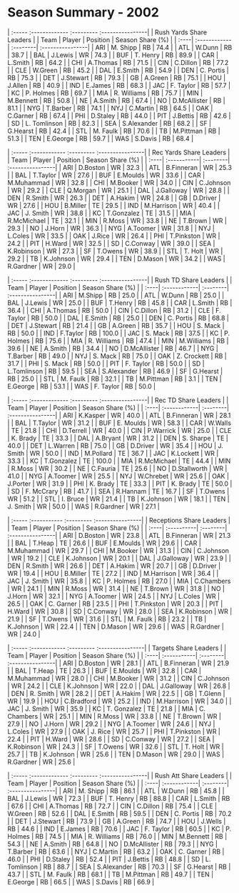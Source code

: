 # Season Summary - 2002

| :----- :------------- :--------- :----------------|
|              Rush Yards Share Leaders             |
| Team | Player       | Position | Season Share (%) |
| :----| :------------| :--------| :----------------|
| ARI  | M. Shipp     | RB       | 74.4             |
| ATL  | W.Dunn       | RB       | 38.7             |
| BAL  | J.Lewis      | WR       | 74.3             |
| BUF  | T. Henry     | RB       | 89.9             |
| CAR  | L.Smith      | RB       | 64.2             |
| CHI  | A.Thomas     | RB       | 71.5             |
| CIN  | C.Dillon     | RB       | 77.2             |
| CLE  | W.Green      | RB       | 45.2             |
| DAL  | E.Smith      | RB       | 54.9             |
| DEN  | C. Portis    | RB       | 75.3             |
| DET  | J.Stewart    | RB       | 79.3             |
| GB   | A.Green      | RB       | 75.1             |
| HOU  | J.Allen      | RB       | 40.9             |
| IND  | E.James      | RB       | 68.3             |
| JAC  | F. Taylor    | RB       | 57.7             |
| KC   | P. Holmes    | RB       | 69.7             |
| MIA  | R. Williams  | RB       | 75.7             |
| MIN  | M.Bennett    | RB       | 50.8             |
| NE   | A.Smith      | RB       | 67.4             |
| NO   | D.McAllister | RB       | 81.1             |
| NYG  | T.Barber     | RB       | 74.1             |
| NYJ  | C.Martin     | RB       | 64.5             |
| OAK  | C.Garner     | RB       | 67.4             |
| PHI  | D.Staley     | RB       | 44.0             |
| PIT  | J.Bettis     | RB       | 42.6             |
| SD   | L. Tomlinson | RB       | 82.3             |
| SEA  | S.Alexander  | RB       | 68.2             |
| SF   | G.Hearst     | RB       | 42.4             |
| STL  | M. Faulk     | RB       | 70.6             |
| TB   | M.Pittman    | RB       | 51.3             |
| TEN  | E.George     | RB       | 59.7             |
| WAS  | S.Davis      | RB       | 68.4             |

| :----- :------------ :--------- :----------------|
|             Rec Yards Share Leaders              |
| Team | Player      | Position | Season Share (%) |
| :----| :-----------| :--------| :----------------|
| ARI  | D.Boston    | WR       | 32.3             |
| ATL  | B.Finneran  | WR       | 25.3             |
| BAL  | T.Taylor    | WR       | 27.6             |
| BUF  | E.Moulds    | WR       | 33.6             |
| CAR  | M.Muhammad  | WR       | 32.8             |
| CHI  | M.Booker    | WR       | 34.0             |
| CIN  | C.Johnson   | WR       | 29.2             |
| CLE  | Q.Morgan    | WR       | 25.1             |
| DAL  | J.Galloway  | WR       | 28.8             |
| DEN  | R.Smith     | WR       | 26.3             |
| DET  | A.Hakim     | WR       | 24.8             |
| GB   | D.Driver    | WR       | 27.6             |
| HOU  | B.Miller    | TE       | 29.5             |
| IND  | M.Harrison  | WR       | 40.4             |
| JAC  | J. Smith    | WR       | 38.8             |
| KC   | T.Gonzalez  | TE       | 31.5             |
| MIA  | R.McMichael | TE       | 32.1             |
| MIN  | R.Moss      | WR       | 33.8             |
| NE   | T.Brown     | WR       | 29.3             |
| NO   | J.Horn      | WR       | 36.3             |
| NYG  | A.Toomer    | WR       | 31.8             |
| NYJ  | L.Coles     | WR       | 33.5             |
| OAK  | J.Rice      | WR       | 26.4             |
| PHI  | T.Pinkston  | WR       | 24.2             |
| PIT  | H.Ward      | WR       | 32.5             |
| SD   | C.Conway    | WR       | 39.0             |
| SEA  | K.Robinson  | WR       | 27.3             |
| SF   | T.Owens     | WR       | 38.9             |
| STL  | T. Holt     | WR       | 29.2             |
| TB   | K.Johnson   | WR       | 29.4             |
| TEN  | D.Mason     | WR       | 34.2             |
| WAS  | R.Gardner   | WR       | 29.0             |

| :----- :------------- :--------- :----------------|
|               Rush TD Share Leaders               |
| Team | Player       | Position | Season Share (%) |
| :----| :------------| :--------| :----------------|
| ARI  | M.Shipp      | RB       | 25.0             |
| ATL  | W.Dunn       | RB       | 25.0             |
| BAL  | J.Lewis      | WR       | 25.0             |
| BUF  | T.Henry      | RB       | 45.8             |
| CAR  | L.Smith      | RB       | 36.4             |
| CHI  | A.Thomas     | RB       | 50.0             |
| CIN  | C.Dillon     | RB       | 31.2             |
| CLE  | F. Taylor    | RB       | 50.0             |
| DAL  | E.Smith      | RB       | 25.0             |
| DEN  | C. Portis    | RB       | 68.8             |
| DET  | J.Stewart    | RB       | 21.4             |
| GB   | A.Green      | RB       | 35.7             |
| HOU  | S. Mack      | RB       | 50.0             |
| IND  | F.Taylor     | RB       | 100.0            |
| JAC  | S. Mack      | RB       | 37.5             |
| KC   | P. Holmes    | RB       | 75.6             |
| MIA  | R. Williams  | RB       | 47.4             |
| MIN  | M.Williams   | RB       | 39.6             |
| NE   | A.Smith      | RB       | 34.4             |
| NO   | D.McAllister | RB       | 46.7             |
| NYG  | T.Barber     | RB       | 49.0             |
| NYJ  | S. Mack      | RB       | 75.0             |
| OAK  | Z. Crockett  | RB       | 31.7             |
| PHI  | S. Mack      | RB       | 50.0             |
| PIT  | F. Taylor    | RB       | 50.0             |
| SD   | L.Tomlinson  | RB       | 59.5             |
| SEA  | S.Alexander  | RB       | 46.9             |
| SF   | G.Hearst     | RB       | 25.0             |
| STL  | M. Faulk     | RB       | 32.1             |
| TB   | M.Pittman    | RB       | 3.1              |
| TEN  | E.George     | RB       | 53.1             |
| WAS  | F. Taylor    | RB       | 50.0             |

| :----- :------------- :--------- :----------------|
|                Rec TD Share Leaders               |
| Team | Player       | Position | Season Share (%) |
| :----| :------------| :--------| :----------------|
| ARI  | K.Kasper     | WR       | 40.0             |
| ATL  | B.Finneran   | WR       | 28.1             |
| BAL  | T.Taylor     | WR       | 31.2             |
| BUF  | E. Moulds    | WR       | 58.3             |
| CAR  | W.Walls      | TE       | 21.8             |
| CHI  | D.Terrell    | WR       | 40.0             |
| CIN  | P.Warrick    | WR       | 25.0             |
| CLE  | K. Brady     | TE       | 33.3             |
| DAL  | A.Bryant     | WR       | 31.2             |
| DEN  | S. Sharpe    | TE       | 40.0             |
| DET  | L.Warren     | RB       | 75.0             |
| GB   | D.Driver     | WR       | 35.4             |
| HOU  | J. Smith     | WR       | 50.0             |
| IND  | M.Pollard    | TE       | 36.7             |
| JAC  | K.Lockett    | WR       | 33.3             |
| KC   | T.Gonzalez   | TE       | 100.0            |
| MIA  | R.McMichael  | TE       | 44.4             |
| MIN  | R.Moss       | WR       | 30.2             |
| NE   | C.Fauria     | TE       | 25.6             |
| NO   | D.Stallworth | WR       | 41.0             |
| NYG  | A.Toomer     | WR       | 25.5             |
| NYJ  | W.Chrebet    | WR       | 25.6             |
| OAK  | J.Porter     | WR       | 31.9             |
| PHI  | K. Brady     | TE       | 33.3             |
| PIT  | K. Brady     | TE       | 50.0             |
| SD   | F. McCrary   | RB       | 41.7             |
| SEA  | R.Hannam     | TE       | 16.7             |
| SF   | T.Owens      | WR       | 51.2             |
| STL  | I. Bruce     | WR       | 21.4             |
| TB   | K.Johnson    | WR       | 18.1             |
| TEN  | J. Smith     | WR       | 50.0             |
| WAS  | R.Gardner    | WR       | 27.1             |

| :----- :----------- :--------- :----------------|
|             Receptions Share Leaders            |
| Team | Player     | Position | Season Share (%) |
| :----| :----------| :--------| :----------------|
| ARI  | D.Boston   | WR       | 23.8             |
| ATL  | B.Finneran | WR       | 21.3             |
| BAL  | T.Heap     | TE       | 26.6             |
| BUF  | E.Moulds   | WR       | 29.6             |
| CAR  | M.Muhammad | WR       | 29.7             |
| CHI  | M.Booker   | WR       | 31.3             |
| CIN  | C.Johnson  | WR       | 19.2             |
| CLE  | K.Johnson  | WR       | 20.1             |
| DAL  | J.Galloway | WR       | 23.9             |
| DEN  | R.Smith    | WR       | 26.6             |
| DET  | A.Hakim    | WR       | 20.7             |
| GB   | D.Driver   | WR       | 19.4             |
| HOU  | B.Miller   | TE       | 27.2             |
| IND  | M.Harrison | WR       | 36.4             |
| JAC  | J. Smith   | WR       | 35.8             |
| KC   | P. Holmes  | RB       | 27.0             |
| MIA  | C.Chambers | WR       | 24.1             |
| MIN  | R.Moss     | WR       | 31.4             |
| NE   | T.Brown    | WR       | 31.8             |
| NO   | J.Horn     | WR       | 32.1             |
| NYG  | A.Toomer   | WR       | 24.5             |
| NYJ  | L.Coles    | WR       | 26.5             |
| OAK  | C. Garner  | RB       | 23.5             |
| PHI  | T.Pinkston | WR       | 20.3             |
| PIT  | H.Ward     | WR       | 30.8             |
| SD   | C.Conway   | WR       | 28.0             |
| SEA  | K.Robinson | WR       | 21.9             |
| SF   | T.Owens    | WR       | 31.6             |
| STL  | M. Faulk   | RB       | 23.2             |
| TB   | K.Johnson  | WR       | 22.4             |
| TEN  | D.Mason    | WR       | 29.6             |
| WAS  | R.Gardner  | WR       | 24.0             |

| :----- :------------ :--------- :----------------|
|              Targets Share Leaders               |
| Team | Player      | Position | Season Share (%) |
| :----| :-----------| :--------| :----------------|
| ARI  | D.Boston    | WR       | 28.1             |
| ATL  | B.Finneran  | WR       | 21.9             |
| BAL  | T.Heap      | TE       | 26.3             |
| BUF  | E.Moulds    | WR       | 32.8             |
| CAR  | M.Muhammad  | WR       | 28.0             |
| CHI  | M.Booker    | WR       | 31.2             |
| CIN  | C.Johnson   | WR       | 24.2             |
| CLE  | K.Johnson   | WR       | 22.0             |
| DAL  | J.Galloway  | WR       | 26.8             |
| DEN  | R. Smith    | WR       | 28.2             |
| DET  | A.Hakim     | WR       | 22.5             |
| GB   | T.Glenn     | WR       | 19.9             |
| HOU  | C.Bradford  | WR       | 25.2             |
| IND  | M.Harrison  | WR       | 34.0             |
| JAC  | J. Smith    | WR       | 35.9             |
| KC   | T. Gonzalez | TE       | 21.8             |
| MIA  | C. Chambers | WR       | 25.1             |
| MIN  | R.Moss      | WR       | 33.8             |
| NE   | T.Brown     | WR       | 27.9             |
| NO   | J.Horn      | WR       | 29.2             |
| NYG  | A.Toomer    | WR       | 24.6             |
| NYJ  | L.Coles     | WR       | 27.9             |
| OAK  | J. Rice     | WR       | 25.7             |
| PHI  | T.Pinkston  | WR       | 22.4             |
| PIT  | H.Ward      | WR       | 28.6             |
| SD   | C.Conway    | WR       | 27.2             |
| SEA  | K.Robinson  | WR       | 24.3             |
| SF   | T.Owens     | WR       | 32.6             |
| STL  | T. Holt     | WR       | 25.7             |
| TB   | K.Johnson   | WR       | 25.6             |
| TEN  | D.Mason     | WR       | 29.0             |
| WAS  | R.Gardner   | WR       | 25.6             |

| :----- :------------- :--------- :----------------|
|               Rush Att Share Leaders              |
| Team | Player       | Position | Season Share (%) |
| :----| :------------| :--------| :----------------|
| ARI  | M. Shipp     | RB       | 86.1             |
| ATL  | W.Dunn       | RB       | 45.8             |
| BAL  | J.Lewis      | WR       | 72.3             |
| BUF  | T. Henry     | RB       | 88.8             |
| CAR  | L.Smith      | RB       | 67.6             |
| CHI  | A.Thomas     | RB       | 72.7             |
| CIN  | C.Dillon     | RB       | 75.4             |
| CLE  | W.Green      | RB       | 52.6             |
| DAL  | E.Smith      | RB       | 59.5             |
| DEN  | C. Portis    | RB       | 70.2             |
| DET  | J.Stewart    | RB       | 73.9             |
| GB   | A.Green      | RB       | 74.7             |
| HOU  | J.Wells      | RB       | 44.6             |
| IND  | E.James      | RB       | 70.6             |
| JAC  | F. Taylor    | RB       | 60.5             |
| KC   | P. Holmes    | RB       | 74.5             |
| MIA  | R. Williams  | RB       | 76.0             |
| MIN  | M.Bennett    | RB       | 54.3             |
| NE   | A.Smith      | RB       | 64.8             |
| NO   | D.McAllister | RB       | 79.3             |
| NYG  | T.Barber     | RB       | 63.6             |
| NYJ  | C.Martin     | RB       | 63.2             |
| OAK  | C. Garner    | RB       | 46.0             |
| PHI  | D.Staley     | RB       | 52.4             |
| PIT  | J.Bettis     | RB       | 48.8             |
| SD   | L. Tomlinson | RB       | 88.7             |
| SEA  | S.Alexander  | RB       | 70.3             |
| SF   | G.Hearst     | RB       | 43.7             |
| STL  | M. Faulk     | RB       | 68.1             |
| TB   | M.Pittman    | RB       | 49.7             |
| TEN  | E.George     | RB       | 66.5             |
| WAS  | S.Davis      | RB       | 66.9             |

